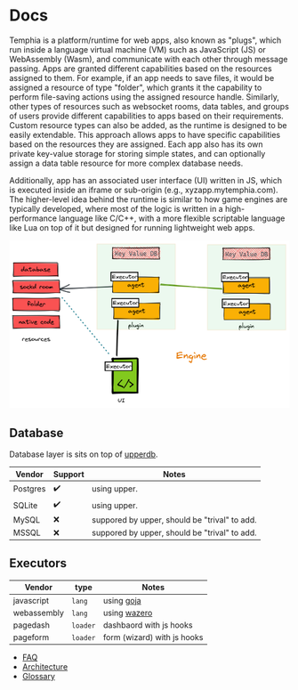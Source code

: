 # Docs

Temphia is a platform/runtime for web apps, also known as "plugs", which run inside a language virtual machine (VM) such as JavaScript (JS) or WebAssembly (Wasm), and communicate with each other through message passing. Apps are granted different capabilities based on the resources assigned to them. For example, if an app needs to save files, it would be assigned a resource of type "folder", which grants it the capability to perform file-saving actions using the assigned resource handle. Similarly, other types of resources such as websocket rooms, data tables, and groups of users provide different capabilities to apps based on their requirements. Custom resource types can also be added, as the runtime is designed to be easily extendable. This approach allows apps to have specific capabilities based on the resources they are assigned. Each app also has its own private key-value storage for storing simple states, and can optionally assign a data table resource for more complex database needs.

Additionally, app has an associated user interface (UI) written in JS, which is executed inside an iframe or sub-origin (e.g., xyzapp.mytemphia.com). The higher-level idea behind the runtime is similar to how game engines are typically developed, where most of the logic is written in a high-performance language like C/C++, with a more flexible scriptable language like Lua on top of it but designed for running lightweight web apps.

![](../contrib/arch.png)

## Database

Database layer is sits on top of [upperdb](https://github.com/upper/db).

| Vendor       | Support   | Notes                                         
|--------------|-----------|-----------------------------------------------
| Postgres     | ✔️         |  using upper.                                 
| SQLite       | ✔️         |  using upper.                                 
| MySQL        | ❌         |  suppored by upper, should be "trival" to add.
| MSSQL        | ❌         |  suppored by upper, should be "trival" to add.

## Executors

| Vendor       |type    | Notes                                         |
|--------------|--------|-----------------------
| javascript   |`lang`  |  using [goja](https://github.com/dop251/goja)
| webassembly  |`lang`  |  using [wazero](github.com/tetratelabs/wazero)
| pagedash     |`loader`|  dashbaord with js hooks  
| pageform     |`loader`|  form (wizard) with js hooks


- [FAQ](./faq.md)
- [Architecture](./arch.md)
- [Glossary](./glossary.md)